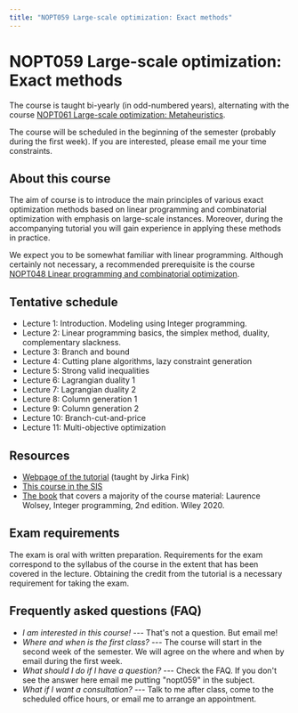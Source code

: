 ```yaml
---
title: "NOPT059 Large-scale optimization: Exact methods"
---
```


# NOPT059 Large-scale optimization: Exact methods

The course is taught bi-yearly (in odd-numbered years), alternating with the course [NOPT061 Large-scale optimization: Metaheuristics](https://www.is.cuni.cz/studium/eng/predmety/index.php?do=predmet&kod=NOPT061).

The course will be scheduled in the beginning of the semester (probably during the first week). If you are interested, please email me your time constraints.

## About this course

The aim of course is to introduce the main principles of various exact optimization methods based on linear programming and combinatorial optimization with emphasis on large-scale instances. Moreover, during the accompanying tutorial you will gain experience in applying these methods in practice.

We expect you to be somewhat familiar with linear programming. Although certainly not necessary, a recommended prerequisite is the course [NOPT048 Linear programming and combinatorial optimization](https://is.cuni.cz/studium/eng/predmety/index.php?do=predmet&kod=NOPT048).

## Tentative schedule

* Lecture 1: Introduction. Modeling using Integer programming. 
* Lecture 2: Linear programming basics, the simplex method, duality, complementary slackness.
* Lecture 3: Branch and bound
* Lecture 4: Cutting plane algorithms, lazy constraint generation
* Lecture 5: Strong valid inequalities
* Lecture 6: Lagrangian duality 1
* Lecture 7: Lagrangian duality 2
* Lecture 8: Column generation 1
* Lecture 9: Column generation 2
* Lecture 10: Branch-cut-and-price
* Lecture 11: Multi-objective optimization


## Resources

* [Webpage of the tutorial](https://ktiml.mff.cuni.cz/~fink/teaching/) (taught by Jirka Fink)
* [This course in the SIS](https://is.cuni.cz/studium/eng/predmety/index.php?id=6f7ce010ae7b77faf147ab619b06a669&tid=&do=predmet&kod=NOPT059)
* [The book](https://onlinelibrary.wiley.com/doi/10.1002/9781119606475.oth1) that covers a majority of the course material: Laurence Wolsey, Integer programming, 2nd edition. Wiley 2020.

## Exam requirements

The exam is oral with written preparation. Requirements for the exam correspond to the syllabus of the course in the extent that has been covered in the lecture. Obtaining the credit from the tutorial is a necessary requirement for taking the exam.

## Frequently asked questions (FAQ)

* _I am interested in this course!_ --- That's not a question. But email me!
* _Where and when is the first class?_ --- The course will start in the second week of the semester. We will agree on the where and when by email during the first week.
* _What should I do if I have a question?_ --- Check the FAQ. If you don't see the answer here email me putting "nopt059" in the subject.
* _What if I want a consultation?_ --- Talk to me after class, come to the scheduled office hours, or email me to arrange an appointment.
